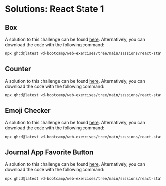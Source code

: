 # Solutions: React State 1

## Box

A solution to this challenge can be found [here](https://github.com/wd-bootcamp/web-exercises/tree/main/sessions/react-state-1/box_solution). Alternatively, you can download the code with the following command:

```bash
npx ghcd@latest wd-bootcamp/web-exercises/tree/main/sessions/react-state-1/box_solution
```

## Counter

A solution to this challenge can be found [here](https://github.com/wd-bootcamp/web-exercises/tree/main/sessions/react-state-1/counter_solution). Alternatively, you can download the code with the following command:

```bash
npx ghcd@latest wd-bootcamp/web-exercises/tree/main/sessions/react-state-1/counter_solution
```

## Emoji Checker

A solution to this challenge can be found [here](https://github.com/wd-bootcamp/web-exercises/tree/main/sessions/react-state-1/emoji-checker_solution). Alternatively, you can download the code with the following command:

```bash
npx ghcd@latest wd-bootcamp/web-exercises/tree/main/sessions/react-state-1/emoji-checker_solution
```

## Journal App Favorite Button

A solution to this challenge can be found [here](https://github.com/wd-bootcamp/web-exercises/tree/main/sessions/react-state-1/journal-app-favorite-button_solution). Alternatively, you can download the code with the following command:

```bash
npx ghcd@latest wd-bootcamp/web-exercises/tree/main/sessions/react-state-1/journal-app-favorite-button_solution
```

